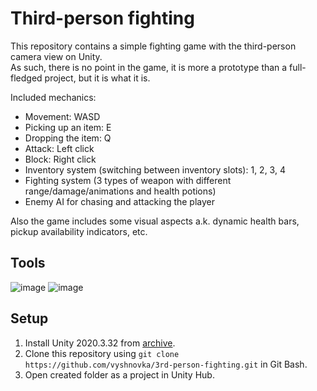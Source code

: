 # Third-person fighting

This repository contains a simple fighting game with the third-person camera view on Unity.    
As such, there is no point in the game, it is more a prototype than a full-fledged project, but it is what it is.


Included mechanics:    
- Movement: WASD    
- Picking up an item: E    
- Dropping the item: Q    
- Attack: Left click    
- Block: Right click    
- Inventory system (switching between inventory slots): 1, 2, 3, 4    
- Fighting system (3 types of weapon with different range/damage/animations and health potions)
- Enemy AI for chasing and attacking the player

Also the game includes some visual aspects a.k. dynamic health bars, pickup availability indicators, etc.    

## Tools

![image](https://img.shields.io/badge/Unity-100000?style=for-the-badge&logo=unity&logoColor=white) 
![image](https://img.shields.io/badge/C%23-239120?style=for-the-badge&logo=c-sharp&logoColor=white) 

## Setup

1. Install Unity 2020.3.32 from [archive](https://unity3d.com/get-unity/download/archive).    
2. Clone this repository using `git clone https://github.com/vyshnovka/3rd-person-fighting.git` in Git Bash.    
4. Open created folder as a project in Unity Hub.    

